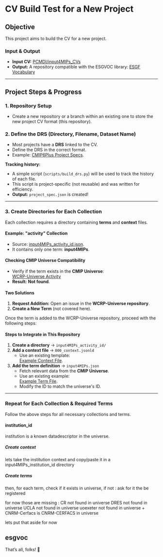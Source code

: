 # CV Build Test for a New Project  

## Objective  
This project aims to build the CV for a new project.  

### **Input & Output**  
- **Input CV:** [PCMDI/input4MIPs_CVs](https://github.com/PCMDI/input4MIPs_CVs/tree/main/CVs)  
- **Output:** A repository compatible with the ESGVOC library: [ESGF Vocabulary](https://esgf.github.io/esgf-vocab/)  

---

## **Project Steps & Progress**  

### **1. Repository Setup**  
- Create a new repository or a branch within an existing one to store the new project CV format (this repository).  

### **2. Define the DRS (Directory, Filename, Dataset Name)**  
- Most projects have a **DRS** linked to the CV.  
- Define the DRS in the correct format.  
- Example: [CMIP6Plus Project Specs](https://github.com/WCRP-CMIP/CMIP6Plus_CVs/blob/esgvoc/project_specs.json).  

**Tracking history:**  
- A simple script (`scripts/build_drs.py`) will be used to track the history of each file.  
- This script is project-specific (not reusable) and was written for efficiency.  
- **Output:** `project_spec.json` is created!  

---

### **3. Create Directories for Each Collection**  
Each collection requires a directory containing **terms** and **context** files.  

#### **Example: "activity" Collection**  
- Source: [input4MIPs_activity_id.json](https://github.com/PCMDI/input4MIPs_CVs/blob/main/CVs/input4MIPs_activity_id.json).  
- It contains only one term: **input4MIPs**.  

#### **Checking CMIP Universe Compatibility**  
- Verify if the term exists in the **CMIP Universe**:  
  [WCRP-Universe Activity](https://github.com/WCRP-CMIP/WCRP-universe/tree/esgvoc/activity)  
- **Result:** **Not found**.  

#### **Two Solutions**  
1. **Request Addition:** Open an issue in the **WCRP-Universe repository**.  
2. **Create a New Term** (not covered here).  

Once the term is added to the WCRP-Universe repository, proceed with the following steps:  

#### **Steps to Integrate in This Repository**  
1. **Create a directory** → `input4MIPs_activity_id/`  
2. **Add a context file** → `000_context.jsonld`  
   - Use an existing template:  
     [Example Context File](https://github.com/WCRP-CMIP/CMIP6Plus_CVs/blob/esgvoc/activity_id/000_context.jsonld).  
3. **Add the term definition** → `input4MIPs.json`  
   - Fetch relevant data from the **CMIP Universe**.  
   - Use an existing example:  
     [Example Term File](https://github.com/WCRP-CMIP/CMIP6Plus_CVs/blob/esgvoc/activity_id/cmip.json).  
   - Modify the ID to match the universe's ID.  

---

### **Repeat for Each Collection & Required Terms**  
Follow the above steps for all necessary collections and terms. 


#### institution_id 

institution is a known datadescriptor in the universe. 
##### Create context

lets take the institution context and copy/paste it in a input4MIPs_institution_id directory  

##### Create terms

then, for each term, check if it exists in universe, if not : ask for it the be registered 

for now those are missing : 
CR not found in universe
DRES not found in universe
UCLA not found in universe
uoexeter not found in universe
+ 
CNRM-Cerfacs is CNRM-CERFACS in universe 

lets put that aside for now 

## esgvoc 






That’s all, folks! 🚀
